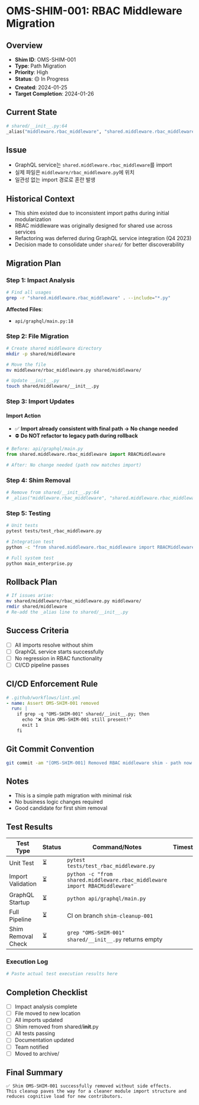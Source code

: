 # OMS-SHIM-001: RBAC Middleware Migration

## Overview
- **Shim ID**: OMS-SHIM-001
- **Type**: Path Migration
- **Priority**: High
- **Status**: 🟡 In Progress
- **Created**: 2024-01-25
- **Target Completion**: 2024-01-26

## Current State
```python
# shared/__init__.py:64
_alias("middleware.rbac_middleware", "shared.middleware.rbac_middleware")
```

## Issue
- GraphQL service는 `shared.middleware.rbac_middleware`를 import
- 실제 파일은 `middleware/rbac_middleware.py`에 위치
- 일관성 없는 import 경로로 혼란 발생

## Historical Context
- This shim existed due to inconsistent import paths during initial modularization
- RBAC middleware was originally designed for shared use across services
- Refactoring was deferred during GraphQL service integration (Q4 2023)
- Decision made to consolidate under `shared/` for better discoverability

## Migration Plan

### Step 1: Impact Analysis
```bash
# Find all usages
grep -r "shared.middleware.rbac_middleware" . --include="*.py"
```

**Affected Files**:
- `api/graphql/main.py:18`

### Step 2: File Migration
```bash
# Create shared middleware directory
mkdir -p shared/middleware

# Move the file
mv middleware/rbac_middleware.py shared/middleware/

# Update __init__.py
touch shared/middleware/__init__.py
```

### Step 3: Import Updates

#### Import Action
- ✅ **Import already consistent with final path → No change needed**
- ⛔ **Do NOT refactor to legacy path during rollback**

```python
# Before: api/graphql/main.py
from shared.middleware.rbac_middleware import RBACMiddleware

# After: No change needed (path now matches import)
```

### Step 4: Shim Removal
```python
# Remove from shared/__init__.py:64
# _alias("middleware.rbac_middleware", "shared.middleware.rbac_middleware")
```

### Step 5: Testing
```bash
# Unit tests
pytest tests/test_rbac_middleware.py

# Integration test
python -c "from shared.middleware.rbac_middleware import RBACMiddleware"

# Full system test
python main_enterprise.py
```

## Rollback Plan
```bash
# If issues arise:
mv shared/middleware/rbac_middleware.py middleware/
rmdir shared/middleware
# Re-add the _alias line to shared/__init__.py
```

## Success Criteria
- [ ] All imports resolve without shim
- [ ] GraphQL service starts successfully
- [ ] No regression in RBAC functionality
- [ ] CI/CD pipeline passes

## CI/CD Enforcement Rule
```yaml
# .github/workflows/lint.yml
- name: Assert OMS-SHIM-001 removed
  run: |
    if grep -q "OMS-SHIM-001" shared/__init__.py; then
      echo "❌ Shim OMS-SHIM-001 still present!"
      exit 1
    fi
```

## Git Commit Convention
```bash
git commit -am "[OMS-SHIM-001] Removed RBAC middleware shim - path now consistent"
```

## Notes
- This is a simple path migration with minimal risk
- No business logic changes required
- Good candidate for first shim removal

## Test Results

| Test Type         | Status  | Command/Notes                          | Timestamp |
|-------------------|---------|----------------------------------------|-----------|
| Unit Test         | ⏳      | `pytest tests/test_rbac_middleware.py` |           |
| Import Validation | ⏳      | `python -c "from shared.middleware.rbac_middleware import RBACMiddleware"` | |
| GraphQL Startup   | ⏳      | `python api/graphql/main.py`           |           |
| Full Pipeline     | ⏳      | CI on branch `shim-cleanup-001`        |           |
| Shim Removal Check| ⏳      | `grep "OMS-SHIM-001" shared/__init__.py` returns empty | |

### Execution Log
```bash
# Paste actual test execution results here
```

## Completion Checklist
- [ ] Impact analysis complete
- [ ] File moved to new location
- [ ] All imports updated
- [ ] Shim removed from shared/__init__.py
- [ ] All tests passing
- [ ] Documentation updated
- [ ] Team notified
- [ ] Moved to archive/

## Final Summary
```
✅ Shim OMS-SHIM-001 successfully removed without side effects.
This cleanup paves the way for a cleaner module import structure and reduces cognitive load for new contributors.
```